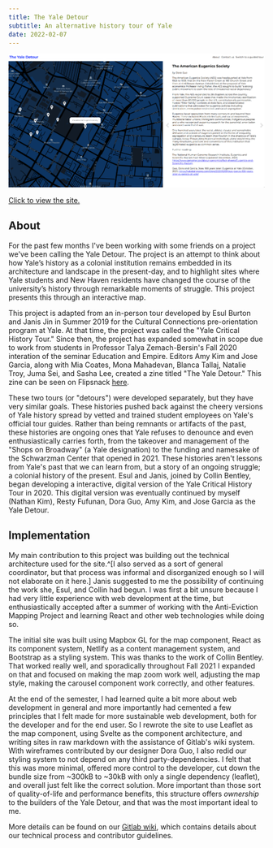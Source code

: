 ```yaml
---
title: The Yale Detour
subtitle: An alternative history tour of Yale
date: 2022-02-07
---
```


<a href="https://yale-detour.org" target="_blank">

![Click to view the site.](./preview.png)

</a>

<a class="caption" href="https://yale-detour.org" target="_blank">
 Click to view the site.
</a>

## About

For the past few months I've been working with some friends
on a project we've been calling the Yale Detour. The project
is an attempt to think about how Yale’s history as a
colonial institution remains embedded in its architecture
and landscape in the present-day, and to highlight sites
where Yale students and New Haven residents have changed the
course of the university’s history through remarkable
moments of struggle. This project presents this through an
interactive map.

This project is adapted from an in-person tour developed by
Esul Burton and Janis Jin in Summer 2019 for the Cultural
Connections pre-orientation program at Yale. At that time,
the project was called the "Yale Critical History Tour."
Since then, the project has expanded somewhat in scope due
to work from students in Professor Talya Zemach-Bersin's
Fall 2020 interation of the seminar Education and Empire.
Editors Amy Kim and Jose Garcia, along with Mia Coates, Mona
Mahadevan, Blanca Tallaj, Natalie Troy, Juma Sei, and Sasha
Lee, created a zine titled "The Yale Detour." This zine can
be seen on Flipsnack
[here](https://www.flipsnack.com/yaledetours/yale-detours.html).

These two tours (or "detours") were developed separately,
but they have very similar goals. These histories pushed
back against the cheery versions of Yale history spread by
vetted and trained student employees on Yale's official tour
guides. Rather than being remnants or artifacts of the past,
these histories are ongoing ones that Yale refuses to
denounce and even enthusiastically carries forth, from the
takeover and management of the "Shops on Broadway" (a Yale
designation) to the funding and namesake of the Schwarzman
Center that opened in 2021. These histories aren't lessons
from Yale's past that we can learn from, but a story of an
ongoing struggle; a colonial history of the present. Esul
and Janis, joined by Collin Bentley, began developing a
interactive, digital version of the Yale Critical History
Tour in 2020. This digital version was eventually continued
by myself (Nathan Kim), Resty Fufunan, Dora Guo, Amy Kim,
and Jose Garcia as the Yale Detour.

## Implementation

My main contribution to this project was building out the
technical architecture used for the site.^[I also served as
a sort of general coordinator, but that process was informal
and disorganized enough so I will not elaborate on it here.]
Janis suggested to me the possibility of continuing the work
she, Esul, and Collin had begun. I was first a bit unsure
because I had very little experience with web development at
the time, but enthusiastically accepted after a summer of
working with the Anti-Eviction Mapping Project and learning
React and other web technologies while doing so.

The initial site was built using Mapbox GL for the map
component, React as its component system, Netlify as a
content management system, and Bootstrap as a styling
system. This was thanks to the work of Collin Bentley. That
worked really well, and sporadically throughout Fall 2021 I
expanded on that and focused on making the map zoom work
well, adjusting the map style, making the carousel component
work correctly, and other features.

At the end of the semester, I had learned quite a bit more
about web development in general and more importantly had
cemented a few principles that I felt made for more
sustainable web development, both for the developer and for
the end user. So I rewrote the site to use Leaflet as the
map component, using Svelte as the component architecture,
and writing sites in raw markdown with the assistance of
Gitlab's wiki system. With wireframes contributed by our
designer Dora Guo, I also redid our styling system to not
depend on any third party-dependencies. I felt that this was
more minimal, offered more control to the developer, cut
down the bundle size from ~300kB to ~30kB with only a single
dependency (leaflet), and overall just felt like the correct
solution. More important than those sort of quality-of-life
and performance benefits, this structure offers _ownership_
to the builders of the Yale Detour, and that was the most
important ideal to me.

More details can be found on our
[Gitlab wiki](https://gitlab.com/18kimn/yale-detour/-/wikis/home),
which contains details about our technical process and
contributor guidelines.
